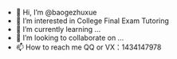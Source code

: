 - 👋 Hi, I’m @baogezhuxue
- 👀 I’m interested in College Final Exam Tutoring
- 🌱 I’m currently learning ...
- 💞️ I’m looking to collaborate on ...
- 📫 How to reach me QQ or VX：1434147978

<!---
baogezhuxue/baogezhuxue is a ✨ special ✨ repository because its `README.md` (this file) appears on your GitHub profile.
You can click the Preview link to take a look at your changes.
--->
